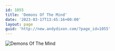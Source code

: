 ```yaml
---
id: 1055
title: 'Demons Of The Mind'
date: '2023-03-17T13:45:16+00:00'
layout: page
guid: 'http://new.andydixon.com/?page_id=1055'
---
```


![Demons Of The Mind](https://i0.wp.com/assets.g8x2.ldn.idrivee2-23.com/posters/Demons%20Of%20The%20Mind%2001.jpg?w=1200&ssl=1 "Demons Of The Mind")